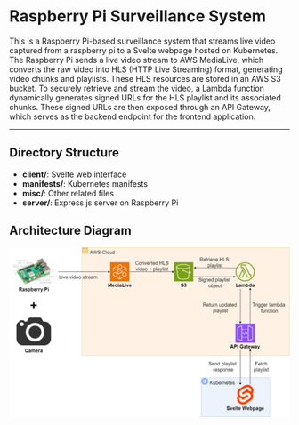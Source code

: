 # Raspberry Pi Surveillance System

This is a Raspberry Pi-based surveillance system that streams live video captured from a raspberry pi to a Svelte webpage hosted on Kubernetes. The Raspberry Pi sends a live video stream to AWS MediaLive, which converts the raw video into HLS (HTTP Live Streaming) format, generating video chunks and playlists. These HLS resources are stored in an AWS S3 bucket. To securely retrieve and stream the video, a Lambda function dynamically generates signed URLs for the HLS playlist and its associated chunks. These signed URLs are then exposed through an API Gateway, which serves as the backend endpoint for the frontend application.

---

## Directory Structure

- **client/**: Svelte web interface
- **manifests/**: Kubernetes manifests
- **misc/**: Other related files
- **server/**: Express.js server on Raspberry Pi

## Architecture Diagram

![diagram](misc/diagram.png)